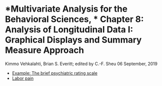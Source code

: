 *Multivariate Analysis for the Behavioral Sciences, *
**Chapter 8:**
**Analysis of Longitudinal Data I: Graphical Displays and Summary
Measure Approach**
================
Kimmo Vehkalahti, Brian S. Everitt; edited by C.-F. Sheu
06 September, 2019

- [Example: The brief psychiatric rating scale](BPRS.md)
- [Labor pain](Pain.md)
